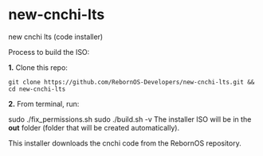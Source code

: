# new-cnchi-lts
new cnchi lts (code installer)


Process to build the ISO:

**1.** Clone this repo:

```
git clone https://github.com/RebornOS-Developers/new-cnchi-lts.git && cd new-cnchi-lts
```

**2.** From terminal, run:

sudo ./fix_permissions.sh
sudo ./build.sh -v
The installer ISO will be in the **out** folder (folder that will be created automatically).

This installer downloads the cnchi code from the RebornOS repository.
